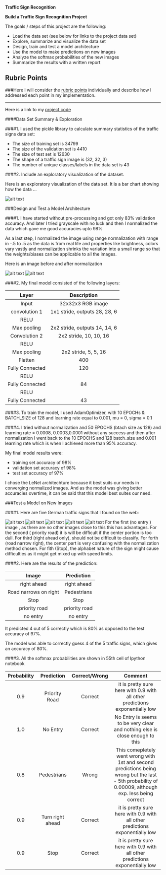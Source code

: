 **Traffic Sign Recognition** 

**Build a Traffic Sign Recognition Project**

The goals / steps of this project are the following:
* Load the data set (see below for links to the project data set)
* Explore, summarize and visualize the data set
* Design, train and test a model architecture
* Use the model to make predictions on new images
* Analyze the softmax probabilities of the new images
* Summarize the results with a written report


[//]: # (Image References)

[image1]: ./examples/dataset-exploratory-visualzn.jpg "Visualization"
[image2]: ./examples/30_limit.jpg "Before Normalized"
[image3]: ./examples/30_limit_after_normalization.jpg "Normalized"
[image4]: ./examples/no_entry.png "Traffic Sign 1"
[image5]: ./examples/priority_road.jpg "Traffic Sign 2"
[image6]: ./examples/right_ahead.jpg "Traffic Sign 3"
[image7]: ./examples/road_narr_right.jpg "Traffic Sign 4"
[image8]: ./examples/stop.jpg "Traffic Sign 5"

## Rubric Points
###Here I will consider the [rubric points](https://review.udacity.com/#!/rubrics/481/view) individually and describe how I addressed each point in my implementation.  

---
Here is a link to my [project code](https://github.com/suryakn/CARND-trafficsignclafr/blob/master/Traffic_Sign_Classifier.ipynb)


####Data Set Summary & Exploration

####1. I used the pickle library to calculate summary statistics of the traffic
signs data set:

* The size of training set is 34799
* The size of the validation set is 4410
* The size of test set is 12630
* The shape of a traffic sign image is (32, 32, 3)
* The number of unique classes/labels in the data set is 43

####2. Include an exploratory visualization of the dataset.

Here is an exploratory visualization of the data set. It is a bar chart showing how the data ...

![alt text][image1]

###Design and Test a Model Architecture

####1. I have started without pre-processing and got only 83% validation accuracy.
And later I tried grayscale with no luck and then
I normalized the data which gave me good accuracies upto 98%

As a last step, I normalized the image using range normalization with range in -.5 to .5 as the data is from real life and properties like brightness, colors vary vastly and normalization shrinks the variation into a small range so that the weights/biases can be applicable to all the images.

Here is an image before and after normalization

![alt text][image2]
![alt text][image3]

####2. My final model consisted of the following layers:

| Layer         		|     Description	        					| 
|:---------------------:|:---------------------------------------------:| 
| Input         		| 32x32x3 RGB image   							| 
| convolution 1     	| 1x1 stride, outputs 28, 28, 6 	|
| RELU					|												|
| Max pooling	      	| 2x2 stride,  outputs 14, 14, 6 				|
| Convolution 2  	    | 2x2 stride,  10, 10, 16 						|
| RELU          		|            									|
| Max pooling   		| 2x2 stride,  5, 5, 16 						|
| Flatten				| 400       									|
| Fully Connected		| 120       									|
| RELU  				|												|
| Fully Connected		| 84        									|
| RELU  				| 												|
|Fully Connected		|43 											|
 


####3. To train the model, I used AdamOptimizer, with 10 EPOCHs & BATCH_SIZE of 128 and 
learning rate equal to 0.001, mu = 0, sigma = 0.1


####4. I tried without normalization and 50 EPOCHS (btach size as 128) and learning rate = 0.0008, 0.0003,0.0001 without any success and then after normalization I went back to the 10 EPOCHS and 128 batch_size and 0.001 learning rate which is when I achieved more than 95% accuracy.

My final model results were:
* training set accuracy of 98%
* validation set accuracy of 98%
* test set accuracy of 97%

I chose the LeNet architechture because it best suits our needs in converging normalized images. And as the model was giving better accuracies overtime, it can be said that this model best suites our need.

###Test a Model on New Images

####1. Here are five German traffic signs that I found on the web:

![alt text][image4] ![alt text][image5] ![alt text][image6] 
![alt text][image7] ![alt text][image8]
For the first (no entry ) image , as there are no other images close to this this has advantages.
For the second ( priority road) it is will be difficult if the center portion is too dull.
For third (right ahead only), should not be difficult to classify.
For forth (road narrow right), the center part is very confusing with the normalization method chosen.
For fith (Stop), the alphabet nature of the sign might cause difficulties as it might get mixed up with speed limits.

####2. Here are the results of the prediction:

| Image			        |     Prediction	        					| 
|:---------------------:|:---------------------------------------------:| 
| right ahead 			| right ahead  									| 
| Road narrows on right | Pedestrians									|
| Stop 					| Stop											|
| priority road   		| priority road					 				|
| no entry  			|  no entry 		 							|

It predicted 4 out of 5 correctly which is 80% as opposed to the test accuracy of 97%.


The model was able to correctly guess 4 of the 5 traffic signs, which gives an accuracy of 80%. 

####3. All the softmax probabilities are shown in 55th cell of Ipython notebook

| Probability         	|     Prediction	        					| Correct/Wrong | Comment |
|:---------------------:|:-------------------------------:|:------------------:|:------------------:|  
| 0.9         			| Priority Road   									| Correct| it is pretty sure here with 0.9 with all other predictions exponentially low|
| 1.0     				| No Entry 										| Correct| No Entry is seems to be very clear and nothing else is close enough to this|
| 0.8					| Pedestrians											| Wrong | This comepletely went wrong with 1st and second predictions being wrong but the last - 5th probability of 0.00009, although exp. less being correct |
| 0.9	      			| Turn right ahead					 				|   Correct| it is pretty sure here with 0.9 with all other predictions exponentially low|
| 0.9				    | Stop     							|   Correct|it is pretty sure here with 0.9 with all other predictions exponentially low|







